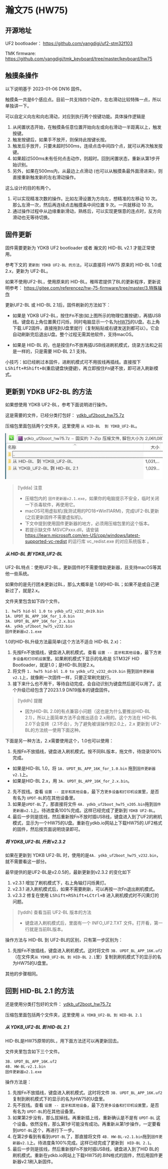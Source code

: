 # 瀚文75 (HW75) 
## 开源地址

UF2 bootloader： https://github.com/yangdigi/uf2-stm32f103

TMK firmware: https://github.com/yangdigi/tmk_keyboard/tree/master/keyboard/hw75

## 触摸条操作

以下说明基于 2023-01-06 DN16 固件。

触摸条一共是6个感应点。目前一共支持四个动作，左右滑动比较特殊一点，所以单独讲一下。

可以自定义向左和向右滑动，对应到执行两个按键功能。具体操作逻辑是
1. 从闲置状态开始，在触摸条任意位置开始向左或向右滑动一半距离以上，触发按键。
2. 触发按键后，如果手不放开，则保持此按键长按。
3. 触发后手放开，只要未超时500ms，连续点击中间四个点，就可以再次触发按键。
4. 如果超过500ms未有任何点击动作，则超时。回到闲置状态，重新从第1步开始识别。
5. 另外，如果在500ms内，从最边上点滑动 (也可以从触摸条最外面滑进来)，则直接重新触发新的左右滑动操作。

这么设计的目的有两个。
1. 可以实现精准次数的操作。比如左滑设置为方向左，想精准的左移动 10 次。那么左滑一次，然后再连续点击触摸条中间位置 9 次。一共就移动 10 次。
2. 通过操作过程中从边缘重新滑动，熟练后，可以实现更惬意的连点时，反方向滑动也无等待切换。

## 固件更新

固件需要更新为 YDKB UF2 bootloader 或者 瀚文的 HID-BL v2.1 才能正常使用。

参考下文的 `更新到 YDKB UF2-BL 的方法`，可以直接将 HW75 原来的 HID-BL 1.0或2.x，更新为 UF2-BL。

如果不使用UF2-BL，使用原来的 HID-BL。稚晖君提供了BL的更新程序，更新说明参考： https://gitee.com/referencez/hw-75-firmware/tree/master/3.特殊操作

更新UF2-BL 或 HID-BL 2.1后，固件刷新的方法如下：

- 如果是 YDKB UF2-BL，按住<kbd>Fn</kbd>不放(如上图所示的物理位置按键)，再插USB线。键盘右上角位置黄灯闪烁，同时电脑显示一个名为<u>HW75</u>的U盘。右上角 下载.UF2固件，直接拖到U盘里就行（复制粘贴或右键发送到都可以）。它会自动刷新完后退出U盘。整个过程无需其他软件，支持macOS。

- 如果是 HID-BL 的，也是按住<kbd>Fn</kbd>不放再插USB线进刷机模式，烧录方法和之前是一样的，只是需要 HID-BL 2.1 支持。

小技巧：如已经刷过本固件，进刷机模式可不用拔线再插线。直接按下<kbd>LShift+RShift+B</kbd>(重启键盘快捷键)，再立即按住<kbd>Fn</kbd>键不放，即可进入刷新模式。


## 更新到 YDKB UF2-BL 的方法

如果想使用 YDKB UF2-BL，参考下面说明进行操作。

这是需要的文件，已经分类打包好： [ydkb_uf2boot_hw75.7z](keyboards/assets/ydkb_uf2boot_hw75.7z ':ignore')

压缩包里面包括两个文件夹，这里使用 `从 HID-BL  到 YDKB_UF2-BL`。

![|600](assets/hw75-uf2boot-files.jpg)

> [!ydda] 注意
> - 压缩包内的 `固件更新器v2.1.exe`，如果你的电脑提示不安全，临时关闭一下杀毒软件，再使用它。
> - macOS可用虚拟机(我测试用的PD18+Win11ARM)，完成UF2-BL更新(之后更新固件不需要虚拟机)。
> - 下文中提到使用固件更新器的地方，必须用压缩包里的这个版本。
> - 若提示缺文件 MSVCPxxx.dll，请安装 https://learn.microsoft.com/en-US/cpp/windows/latest-supported-vc-redist 的运行库 vc_redist.exe 的对应系统版本 。


##### 从 HID-BL 到 YDKB_UF2-BL

UF2-BL特点：使用UF2-BL，更新固件时不需要借助更新器，且支持macOS等其他一些系统。

如果你的是先行团未更新过BL，那么大概率是 1.0的HID-BL；如果不是或自己更新过了，就是2.x。

文件夹里包含如下四个文件。
```
1. hw75 hid-bl 1.0 to ydkb_uf2_v232_dn19.bin
1A. UPDT_BL_APP_16K_for_1.0.bin
3A. UPDT_BL_APP_16K_for_2.x.bin
4A. ydkb_uf2boot_hw75_v232.bin
固件更新器v2.1.exe
```

1.0的HID-BL升级方法最简单(这个方法不适合 HID-BL 2.x)：
1. 先按Fn不放插线，键盘进入刷机模式。查看 `设置 -- 蓝牙和其他设备`，最下方`更多设备和打印机设置`里。如果刷机模式下显示的名称是 STM32F HID Bootloader，就是1.0；是HID-BL则是2.x。
2. 将文件 `1. hw75 hid-bl 1.0 to ydkb_uf2_v232_dn19.bin` 拖到`固件更新器v2.1`上，就像刷一次固件一样，只要正常刷完就行。
3. 接下来什么也不用干，等待自动完成，会自动识别为键盘然后就可以用了。这个升级已经包含了2023.1.9 DN19版本的键盘固件。

> [!yddh] 提醒
> - 因为HID-BL 2.0的有点兼容小问题（这也是为什么要推出HID-BL 2.1），所以上面简单方法不会推出适合 2.x用的。这个方法在 HID-BL 2.0下会变砖（2.1不会），为了避免被误操作到2.0上，2.x 更新到 UF2-BL的方法统一使用下面这种。

下面是另一种方法，2.x需要使用这个，1.0也可以使用：
1. 先按Fn不放插线，键盘进入刷机模式。按不同BL版本，拖文件，待烧录100%完成。
- 如果是HID-BL 1.0，将 `1A. UPDT_BL_APP_16K_for_1.0.bin` 拖到`固件更新器v2.1`上。
- 如果是HID-BL 2.x，用 `3A. UPDT_BL_APP_16K_for_2.x.bin`。
2. 先不拔线。查看 `设置 -- 蓝牙和其他设备`，最下方`更多设备和打印机设置`里，是否有名为 `UPDT-BL`的在其他设备里。
3. 如果是`UPDT-BL`了，那直接将文件 `4A. ydkb_uf2boot_hw75_v205.bin`拖到`固件更新器v2.1`上。待进度条100%完成。这样已经完成了更新到 `YDKB UF2-BL`。
4. 最后一步则是拔线，然后重新按Fn不放时插USB线，键盘进入到了UF2的刷机模式，显示为一个HW75的U盘。重新在ydkb.io网站上下载HW75的.UF2格式的固件，然后按页面说明烧录即可。

##### 将 YDKB_UF2-BL 升到 v2.3.2

如果在更新到 YDKB UF2-BL 时，使用的是`4A. ydkb_uf2boot_hw75_v232.bin`，就不需要看这一部分。

最早提供的是UF2-BL是v2.0.5的，最新更新到v2.3.2 的变化如下
1. v2.3.1 增加了刷机模式下，右上角轴灯闪烁黄灯。
2. v2.3.1 进入刷机模式后，如果不需要刷新，可以再按一次Fn退出刷机模式。
3. v2.3.2 修复在使用 <kbd>LShift+RShift+LCtrl+B</kbd> 进入刷机模式时不闪黄灯的问题。

> [!yddh] 查看当前 UF2-BL  版本的方法
> - 键盘进入刷机模式后，里面有一个 INFO_UF2.TXT 文件。打开看，第一行就是当前BL版本。

操作方法与 HID-BL 到 UF2-BL的区别，只有第一步区别为： 
1. 先按Fn不放插线，键盘进入刷机模式。这时将文件 `3B. UPDT_BL_APP_16K.uf2` （在文件夹`从 YDKB_UF2-BL 到 HID-BL 2.1`里）复制到刷机模式下的显示的名为HW75的U盘里。

其他的步骤相同。


## 回到 HID-BL 2.1 的方法

还是使用分类打包好的文件： [ydkb_uf2boot_hw75.7z](keyboards/assets/ydkb_uf2boot_hw75.7z ':ignore')

压缩包里面包括两个文件夹，这里使用 `从 YDKB_UF2-BL 到 HID-BL 2.1`

##### 从 YDKB_UF2-BL 到 HID-BL 2.1

HID-BL是HW75原带的BL，用下面方法还可以再更新回去。

文件夹里包含如下三个文件。
```
3B. UPDT_BL_APP_16K.uf2
4B. HW-BL-v2.1.bin
固件更新器v2.1.exe
```

操作方法是：
1. 先按Fn不放插线，键盘进入刷机模式。这时将文件 `3B. UPDT_BL_APP_16K.uf2` 复制到刷机模式下的显示的名为HW75的U盘里。
2. 先不拔线。查看 `设置 -- 蓝牙和其他设备`，最下方`更多设备和打印机设置`里，是否有名为 `UPDT-BL`的在其他设备里。
3. 如果第2步没有，那么拔掉线。再重新插上线，重新确认是不是有 `UPDT-BL` 这个设备。依然没有，那么第1步可能没有成功。再重新从第1步操作，一定要看到`UPDT-BL`这个，再进行下一步。
4. 在第2步看到有看到`UPDT-BL`了，那直接将文件 `4B. HW-BL-v2.1.bin`拖到`固件更新器v2.1`上。待进度条100%完成。这样已经完成了更新到 ` HID-BL 2.1`。
5. 最后一步则是拔线，然后重新按Fn不放时插USB线，键盘进入到了HID BL的刷机模式。重新在ydkb.io网站上下载HW75的.BIN格式的固件，然后用固件更新器v2.1刷入新固件。
